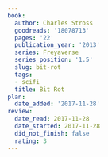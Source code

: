 ```yaml
---
book:
  author: Charles Stross
  goodreads: '18078713'
  pages: '22'
  publication_year: '2013'
  series: Freyaverse
  series_position: '1.5'
  slug: bit-rot
  tags:
  - scifi
  title: Bit Rot
plan:
  date_added: '2017-11-28'
review:
  date_read: 2017-11-28
  date_started: 2017-11-28
  did_not_finish: false
  rating: 3
---
```

